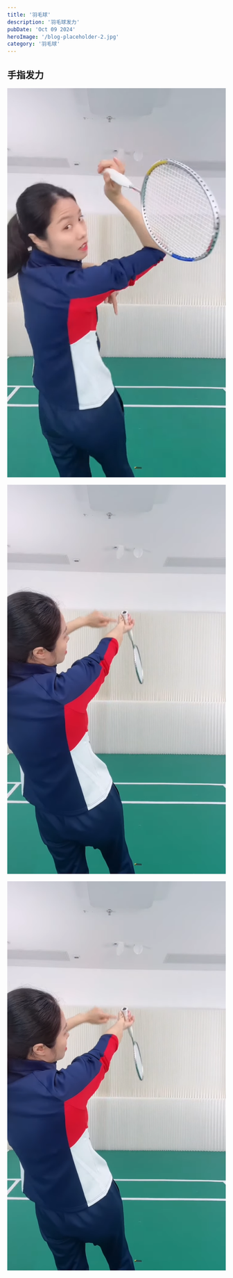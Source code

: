 ```yaml
---
title: '羽毛球'
description: '羽毛球发力'
pubDate: 'Oct 09 2024'
heroImage: '/blog-placeholder-2.jpg'
category: '羽毛球'
---
```


## 手指发力

![alt text](imgs/image.png)

![alt text](imgs/image-1.png)

![alt text](imgs/image-2.png)